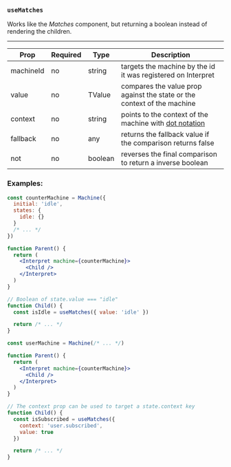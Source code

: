 ### `useMatches`

Works like the _Matches_ component, but returning a boolean instead of rendering the children.

---

| Prop      | Required | Type    | Description                                                                                   |
| --------- | -------- | ------- | --------------------------------------------------------------------------------------------- |
| machineId | no       | string  | targets the machine by the id it was registered on Interpret                                  |
| value     | no       | TValue  | compares the value prop against the state or the context of the machine                       |
| context   | no       | string  | points to the context of the machine with [dot notation](https://lodash.com/docs/4.17.15#get) |
| fallback  | no       | any     | returns the fallback value if the comparison returns false                                    |
| not       | no       | boolean | reverses the final comparison to return a inverse boolean                                     |

### Examples:

```jsx
const counterMachine = Machine({
  initial: 'idle',
  states: {
    idle: {}
  }
  /* ... */
})

function Parent() {
  return (
    <Interpret machine={counterMachine}>
      <Child />
    </Interpret>
  )
}

// Boolean of state.value === "idle"
function Child() {
  const isIdle = useMatches({ value: 'idle' })

  return /* ... */
}
```

```jsx
const userMachine = Machine(/* ... */)

function Parent() {
  return (
    <Interpret machine={counterMachine}>
      <Child />
    </Interpret>
  )
}

// The context prop can be used to target a state.context key
function Child() {
  const isSubscribed = useMatches({
    context: 'user.subscribed',
    value: true
  })

  return /* ... */
}
```
